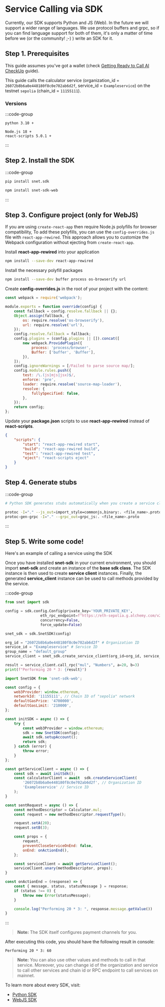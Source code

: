 # Service Calling via SDK

Currently, our SDK supports Python and JS (Web). In the future we will support a wider range of languages. 
We use protocol buffers and grpc, so if you can find language support for both of them, it's only a matter of time 
before we (or the community! ;-) ) write an SDK for it.

## Step 1. Prerequisites

This guide assumes you've got a wallet (check 
[Getting Ready to Call AI CheckUp](/docs/products/DecentralizedAIPlatform/QuickStartGuides/GettingReadyToCallAICheckUp/) 
guide).  

This guide calls the calculator service (organization_id = `26072b8b6a0e448180f8c0e702ab6d2f`, 
service_id = `Exampleservice`) on the testnet `sepolia` (chain_id = `11155111`).

### Versions

:::code-group
```plaintext [Python]
python 3.10 +
```

```plaintext [WebJS]
Node.js 18 +
react-scripts 5.0.1 +
```
:::

## Step 2. Install the SDK

:::code-group
```sh [Python]
pip install snet.sdk
```

```sh [WebJS]
npm install snet-sdk-web
```
:::

## Step 3. Configure project (only for WebJS)

If you are using `create-react-app` then require Node.js polyfills for browser compatibility, To add these polyfills, you can use the `config-overrides.js` file with `react-app-rewired`. This approach allows you to customize the Webpack configuration without ejecting from `create-react-app`.

Install **react-app-rewired** into your application

```sh
npm install --save-dev react-app-rewired
```

Install the necessary polyfill packages

```sh
npm install --save-dev buffer process os-browserify url
```

Create **config-overrides.js** in the root of your project with the content:

```javascript
const webpack = require('webpack');

module.exports = function override(config) {
    const fallback = config.resolve.fallback || {};
    Object.assign(fallback, {
        os: require.resolve('os-browserify'),
        url: require.resolve('url'),
    });
    config.resolve.fallback = fallback;
    config.plugins = (config.plugins || []).concat([
        new webpack.ProvidePlugin({
            process: 'process/browser',
            Buffer: ['buffer', 'Buffer'],
        }),
    ]);
    config.ignoreWarnings = [/Failed to parse source map/];
    config.module.rules.push({
        test: /\.(js|mjs|jsx)$/,
        enforce: 'pre',
        loader: require.resolve('source-map-loader'),
        resolve: {
            fullySpecified: false,
        },
    });
    return config;
};
```

Update your **package.json** scripts to use **react-app-rewired** instead of **react-scripts**.

```json
{
    "scripts": {
        "start": "react-app-rewired start",
        "build": "react-app-rewired build",
        "test": "react-app-rewired test",
        "eject": "react-scripts eject"
    }
}
```

## Step 4. Generate stubs

:::code-group
```sh [Python]
# Python SDK generates stubs automatically when you create a service client
```

```sh [WebJS]
protoc -I="." --js_out=import_style=commonjs,binary:. <file_name>.proto
protoc-gen-grpc -I="." --grpc_out=grpc_js:. <file_name>.proto
```
:::

## Step 5. Write some code!

Here's an example of calling a service using the SDK

Once you have installed **snet-sdk** in your current environment, you should import **snet-sdk** 
and create an instance of the **base sdk class**. The SDK instance is then used to create **service client** instances. 
Finally, the generated **service_client** instance can be used to call methods provided by the service.

:::code-group
```python [Python]
from snet import sdk

config = sdk.config.Config(private_key='YOUR_PRIVATE_KEY',
                eth_rpc_endpoint=f"https://eth-sepolia.g.alchemy.com/v2/<YOUR_API_KEY>", # RPC endpoint of "sepolia" network
                concurrency=False,
                force_update=False)

snet_sdk = sdk.SnetSDK(config)

org_id = "26072b8b6a0e448180f8c0e702ab6d2f" # Organization ID
service_id = "Exampleservice" # Service ID
group_name = "default_group"
service_client = snet_sdk.create_service_client(org_id=org_id, service_id=service_id, group_name=group_name)

result = service_client.call_rpc("mul", "Numbers", a=20, b=3)
print(f"Performing 20 * 3: {result}")

```

```javascript [WebJS]
import SnetSDK from 'snet-sdk-web';

const config = {
    web3Provider: window.ethereum,
    networkId: '11155111', // Chain ID of "sepolia" network
    defaultGasPrice: '4700000',
    defaultGasLimit: '210000',
};

const initSDK = async () => {
    try {
        const web3Provider = window.ethereum;
        sdk = new SnetSDK(config);
        await sdk.setupAccount();
        return sdk;
    } catch (error) {
        throw error;
    }
};

const getServiceClient = async () => {
    const sdk = await initSdk();
    const calculatorClient = await  sdk.createServiceСlient(
        '26072b8b6a0e448180f8c0e702ab6d2f', // Organization ID
        'Exampleservice' // Service ID
    );
}

const sentRequest = async () => {
    const methodDescriptor = Calculator.mul;
    const request = new methodDescriptor.requestType();

    request.setA(20);
    request.setB(3);

    const props = {
        request,
        preventCloseServiceOnEnd: false,
        onEnd: onActionEnd(),
    };

    const serviceClient = await getServiceClient();
    serviceClient.unary(methodDescriptor, props);
}

const onActionEnd = (response) => {
    const { message, status, statusMessage } = response;
    if (status !== 0) {
        throw new Error(statusMessage);
    }

    console.log("Performing 20 * 3: ", response.message.getValue())
}
```
:::

> **Note:** The SDK itself configures payment channels for you.

After executing this code, you should have the following result in console:

```plaintext
Performing 20 * 3: 60
```

> **Note:** You can also use other values and methods to call in that service. Moreover, you can change id of the organization and 
service to call other services and chain id or RPC endpoint to call services on mainnet.

To learn more about every SDK, visit:
- [Python SDK](/docs/products/DecentralizedAIPlatform/SDK/PythonSDK/getting-started-guide/)
- [WebJS SDK](/docs/products/DecentralizedAIPlatform/SDK/JavascriptSDKs/WebJsSDK/getting-started-guide/)

